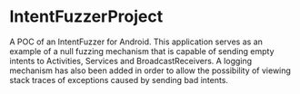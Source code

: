 # IntentFuzzerProject
A POC of an IntentFuzzer for Android. This application serves as an example of a null fuzzing mechanism that is capable of sending empty intents to Activities, Services and BroadcastReceivers.
A logging mechanism has also been added in order to allow the possibility of viewing stack traces of exceptions caused by sending bad intents.


